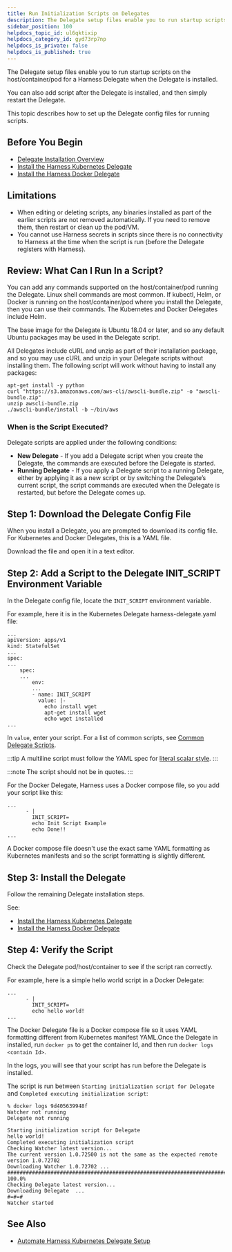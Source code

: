 ```yaml
---
title: Run Initialization Scripts on Delegates
description: The Delegate setup files enable you to run startup scripts on the host/container/pod for a Harness Delegate when the Delegate is installed. You can also add script after the Delegate is installed, an…
sidebar_position: 100
helpdocs_topic_id: ul6qktixip
helpdocs_category_id: gyd73rp7np
helpdocs_is_private: false
helpdocs_is_published: true
---
```


The Delegate setup files enable you to run startup scripts on the host/container/pod for a Harness Delegate when the Delegate is installed.

You can also add script after the Delegate is installed, and then simply restart the Delegate.

This topic describes how to set up the Delegate config files for running scripts.

## Before You Begin

* [Delegate Installation Overview](delegate-installation-overview.md)
* [Install the Harness Kubernetes Delegate](install-kubernetes-delegate.md)
* [Install the Harness Docker Delegate](install-docker-delegate.md)

## Limitations

* When editing or deleting scripts, any binaries installed as part of the earlier scripts are not removed automatically. If you need to remove them, then restart or clean up the pod/VM.
* You cannot use Harness secrets in scripts since there is no connectivity to Harness at the time when the script is run (before the Delegate registers with Harness).

## Review: What Can I Run In a Script?

You can add any commands supported on the host/container/pod running the Delegate. Linux shell commands are most common. If kubectl, Helm, or Docker is running on the host/container/pod where you install the Delegate, then you can use their commands. The Kubernetes and Docker Delegates include Helm.

The base image for the Delegate is Ubuntu 18.04 or later, and so any default Ubuntu packages may be used in the Delegate script.

All Delegates include cURL and unzip as part of their installation package, and so you may use cURL and unzip in your Delegate scripts without installing them. The following script will work without having to install any packages:

```
apt-get install -y python  
curl "https://s3.amazonaws.com/aws-cli/awscli-bundle.zip" -o "awscli-bundle.zip"  
unzip awscli-bundle.zip  
./awscli-bundle/install -b ~/bin/aws
```

### When is the Script Executed?

Delegate scripts are applied under the following conditions:

* **New Delegate** - If you add a Delegate script when you create the Delegate, the commands are executed before the Delegate is started.
* **Running Delegate** - If you apply a Delegate script to a running Delegate, either by applying it as a new script or by switching the Delegate’s current script, the script commands are executed when the Delegate is restarted, but before the Delegate comes up.

## Step 1: Download the Delegate Config File

When you install a Delegate, you are prompted to download its config file. For Kubernetes and Docker Delegates, this is a YAML file.

Download the file and open it in a text editor.

## Step 2: Add a Script to the Delegate INIT\_SCRIPT Environment Variable

In the Delegate config file, locate the `INIT_SCRIPT` environment variable.

For example, here it is in the Kubernetes Delegate harness-delegate.yaml file:


```
...  
apiVersion: apps/v1  
kind: StatefulSet  
...  
spec:  
...  
    spec:  
    ...  
        env:  
        ...  
        - name: INIT_SCRIPT  
          value: |-  
            echo install wget  
            apt-get install wget  
            echo wget installed  
...
```
In `value`, enter your script. For a list of common scripts, see [Common Delegate Scripts](../../techref-category/account-ref/delegate-ref/common-delegate-profile-scripts.md).

:::tip
A multiline script must follow the YAML spec for [literal scalar style](https://yaml.org/spec/1.2-old/spec.html#id2795688).
:::

:::note
The script should not be in quotes.
:::

For the Docker Delegate, Harness uses a Docker compose file, so you add your script like this:


```
...  
      - |  
        INIT_SCRIPT=  
        echo Init Script Example  
        echo Done!!  
...
```
A Docker compose file doesn't use the exact same YAML formatting as Kubernetes manifests and so the script formatting is slightly different.

## Step 3: Install the Delegate

Follow the remaining Delegate installation steps.

See:

* [Install the Harness Kubernetes Delegate](install-kubernetes-delegate.md)
* [Install the Harness Docker Delegate](install-docker-delegate.md)

## Step 4: Verify the Script

Check the Delegate pod/host/container to see if the script ran correctly.

For example, here is a simple hello world script in a Docker Delegate:


```
...  
      - |  
        INIT_SCRIPT=  
        echo hello world!  
...
```
The Docker Delegate file is a Docker compose file so it uses YAML formatting different from Kubernetes manifest YAML.Once the Delegate in installed, run `docker ps` to get the container Id, and then run `docker logs <contain Id>`.

In the logs, you will see that your script has run before the Delegate is installed.

The script is run between `Starting initialization script for Delegate` and `Completed executing initialization script`:


```
% docker logs 9d405639948f  
Watcher not running  
Delegate not running  
  
Starting initialization script for Delegate  
hello world!  
Completed executing initialization script  
Checking Watcher latest version...  
The current version 1.0.72500 is not the same as the expected remote version 1.0.72702  
Downloading Watcher 1.0.72702 ...  
######################################################################## 100.0%  
Checking Delegate latest version...  
Downloading Delegate  ...  
#=#=#                                                                           
Watcher started  

```
## See Also

* [Automate Harness Kubernetes Delegate Setup](automate-harness-kubernetes-delegate-setup.md)

